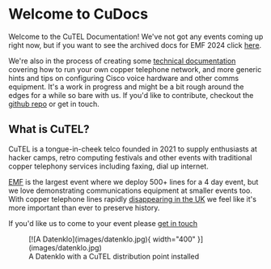 # Welcome to CuDocs

Welcome to the CuTEL Documentation! We've not got any events coming up right now, but if you want to see the archived docs for EMF 2024 click [here](events/emf24/).

We're also in the process of creating some [technical documentation](technical/) covering how to run your own copper telephone network, and more generic hints and tips on configuring Cisco voice hardware and other comms equipment. It's a work in progress and might be a bit rough around the edges for a while so bare with us. If you'd like to contribute, checkout the [github repo](https://github.com/cu-telecom/cutel-docs) or get in touch.

## What is CuTEL?

CuTEL is a tongue-in-cheek telco founded in 2021 to supply enthusiasts at hacker camps, retro computing festivals and other events with traditional copper telephony services including faxing, dial up internet.

[EMF](https://www.emfcamp.org/) is the largest event where we deploy 500+ lines for a 4 day event, but we love demonstrating communications equipment at smaller events too. With copper telephone lines rapidly [disappearing in the UK](https://en.wikipedia.org/wiki/Telephony_copper_plant_retirement_in_the_United_Kingdom) we feel like it's more important than ever to preserve history.  

If you'd like us to come to your event please [get in touch](https://cutel.net/contact/)

<figure markdown="span">
  [![A Datenklo](images/datenklo.jpg){ width="400" }](images/datenklo.jpg)
  <figcaption>A Datenklo with a CuTEL distribution point installed</figcaption>
</figure>
